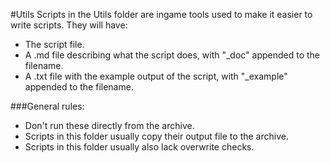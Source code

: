 #Utils
Scripts in the Utils folder are ingame tools used to make it easier to write scripts.
They will have:
 - The script file.
 - A .md file describing what the script does, with "_doc" appended to the filename.
 - A .txt file with the example output of the script, with "_example" appended to the filename.

###General rules:
 - Don't run these directly from the archive.
 - Scripts in this folder usually copy their output file to the archive.
 - Scripts in this folder usually also lack overwrite checks.
